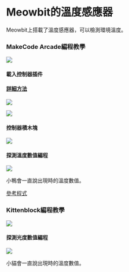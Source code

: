 # Meowbit的溫度感應器

Meowbit上搭載了溫度感應器，可以檢測環境溫度。

### MakeCode Arcade編程教學

![](https://kittenbothk.readthedocs.io/en/latest/\_images/acbanner2.png)

#### 載入控制器插件

#### [詳細方法](https://kittenbothk.readthedocs.io/en/latest/Makecode/powerBrickMC.html)

![](https://kittenbothk.readthedocs.io/en/latest/\_images/sd5.png)

![](https://kittenbothk.readthedocs.io/en/latest/\_images/light12.png)

#### 控制器積木塊

![](https://kittenbothk.readthedocs.io/en/latest/\_images/light22.png)

#### 探測溫度數值編程

![](https://kittenbothk.readthedocs.io/en/latest/\_images/temp1.png)

小鴨會一直說出現時的溫度數值。

[參考程式](https://makecode.com/\_0RVU8sirC9hM)

### Kittenblock編程教學

![](https://kittenbothk.readthedocs.io/en/latest/\_images/kbbanner11.png)

#### 探測光度數值編程

![](https://kittenbothk.readthedocs.io/en/latest/\_images/temp2.png)

小貓會一直說出現時的溫度數值。
